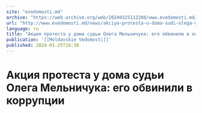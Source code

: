 ```yaml
---
site: "evedomosti.md"
archive: "https://web.archive.org/web/20240325112208/www.evedomosti.md/news/akciya-protesta-u-doma-sudi-olega-melnichuka-ego-obvinili-v"
url: "http://www.evedomosti.md/news/akciya-protesta-u-doma-sudi-olega-melnichuka-ego-obvinili-v"
language: ru
title: "Акция протеста у дома судьи Олега Мельничука: его обвинили в коррупции"
publication: '[[Moldavskie Vedomosti]]'
published: 2024-01-25T16:30
---
```


# Акция протеста у дома судьи Олега Мельничука: его обвинили в коррупции

